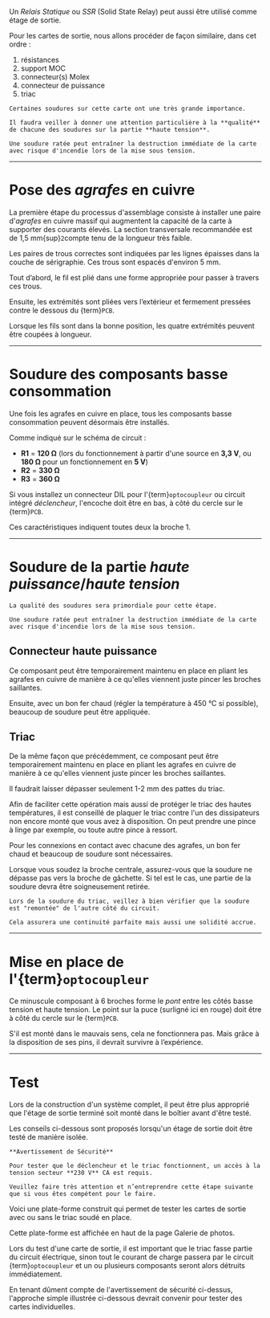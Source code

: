 Un *Relais Statique* ou *SSR* (Solid State Relay) peut aussi être utilisé comme étage de sortie.

Pour les cartes de sortie, nous allons procéder de façon similaire, dans cet ordre :
1. résistances
2. support MOC
3. connecteur(s) Molex
4. connecteur de puissance
5. triac

```{danger}
Certaines soudures sur cette carte ont une très grande importance.

Il faudra veiller à donner une attention particulière à la **qualité** de chacune des soudures sur la partie **haute tension**.

Une soudure ratée peut entraîner la destruction immédiate de la carte avec risque d'incendie lors de la mise sous tension.
```


---
# Pose des *agrafes* en cuivre

La première étape du processus d'assemblage consiste à installer une paire d'*agrafes* en cuivre massif qui augmentent la capacité de la carte à supporter des courants élevés.
La section transversale recommandée est de 1,5 mm{sup}`2`compte tenu de la longueur très faible.

Les paires de trous correctes sont indiquées par les lignes épaisses dans la couche de sérigraphie. Ces trous sont espacés d'environ 5 mm.

Tout d’abord, le fil est plié dans une forme appropriée pour passer à travers ces trous.

Ensuite, les extrémités sont pliées vers l’extérieur et fermement pressées contre le dessous du {term}`PCB`.

Lorsque les fils sont dans la bonne position, les quatre extrémités peuvent être coupées à longueur.


---
# Soudure des composants basse consommation

Une fois les agrafes en cuivre en place, tous les composants basse consommation peuvent désormais être installés.

Comme indiqué sur le schéma de circuit :
- **R1** = **120 Ω** (lors du fonctionnement à partir d'une source en **3,3 V**, ou **180 Ω** pour un fonctionnement en **5 V**)
- **R2** = **330 Ω**
- **R3** = **360 Ω**

Si vous installez un connecteur DIL pour l'{term}`optocoupleur` ou circuit intégré *déclencheur*, l'encoche doit être en bas, à côté du cercle sur le {term}`PCB`.

Ces caractéristiques indiquent toutes deux la broche 1.


---
# Soudure de la partie *haute puissance*/*haute tension*

```{danger}
La qualité des soudures sera primordiale pour cette étape.

Une soudure ratée peut entraîner la destruction immédiate de la carte avec risque d'incendie lors de la mise sous tension.
```

## Connecteur haute puissance

Ce composant peut être temporairement maintenu en place en pliant les agrafes en cuivre de manière à ce qu'elles viennent juste pincer les broches saillantes.

Ensuite, avec un bon fer chaud (régler la température à 450 °C si possible), beaucoup de soudure peut être appliquée.

## Triac

De la même façon que précédemment, ce composant peut être temporairement maintenu en place en pliant les agrafes en cuivre de manière à ce qu'elles viennent juste pincer les broches saillantes.

Il faudrait laisser dépasser seulement 1-2 mm des pattes du triac.

Afin de faciliter cette opération mais aussi de protéger le triac des hautes températures, il est conseillé de plaquer le triac contre l'un des dissipateurs non encore monté que vous avez à disposition. On peut prendre une pince à linge par exemple, ou toute autre pince à ressort.

Pour les connexions en contact avec chacune des agrafes, un bon fer chaud et beaucoup de soudure sont nécessaires.

Lorsque vous soudez la broche centrale, assurez-vous que la soudure ne dépasse pas vers la broche de gâchette. Si tel est le cas, une partie de la soudure devra être soigneusement retirée.

```{warning}
Lors de la soudure du triac, veillez à bien vérifier que la soudure est "remontée" de l'autre côté du circuit. 

Cela assurera une continuité parfaite mais aussi une solidité accrue.
```


---
# Mise en place de l'{term}`optocoupleur`

Ce minuscule composant à 6 broches forme le *pont* entre les côtés basse tension et haute tension.
Le point sur la puce (surligné ici en rouge) doit être à côté du cercle sur le {term}`PCB`.

S'il est monté dans le mauvais sens, cela ne fonctionnera pas. Mais grâce à la disposition de ses pins, il devrait survivre à l’expérience.


---
# Test

Lors de la construction d'un système complet, il peut être plus approprié que l'étage de sortie terminé soit monté dans le boîtier avant d'être testé.

Les conseils ci-dessous sont proposés lorsqu'un étage de sortie doit être testé de manière isolée.

```{danger}
**Avertissement de Sécurité**

Pour tester que le déclencheur et le triac fonctionnent, un accès à la tension secteur **230 V** CA est requis.

Veuillez faire très attention et n’entreprendre cette étape suivante que si vous êtes compétent pour le faire.
```

Voici une plate-forme construit qui permet de tester les cartes de sortie avec ou sans le triac soudé en place.

Cette plate-forme est affichée en haut de la page Galerie de photos.

Lors du test d'une carte de sortie, il est important que le triac fasse partie du circuit électrique, sinon tout le courant de charge passera par le circuit {term}`optocoupleur` et un ou plusieurs composants seront alors détruits immédiatement.

En tenant dûment compte de l'avertissement de sécurité ci-dessus, l'approche simple illustrée ci-dessous devrait convenir pour tester des cartes individuelles.
